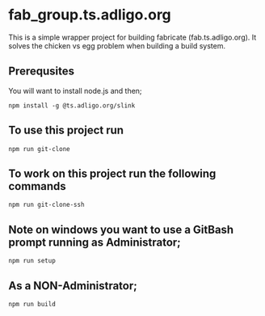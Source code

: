 # fab_group.ts.adligo.org
This is a simple wrapper project for building fabricate (fab.ts.adligo.org).  It solves the 
chicken vs egg problem when building a build system.  

## Prerequsites
You will want to install node.js and then;
```
npm install -g @ts.adligo.org/slink
```

## To use this project run 
```
npm run git-clone
```

## To work on  this project run the following commands
```
npm run git-clone-ssh

```

## Note on windows you want to use a GitBash prompt running as Administrator;
```
npm run setup

```
## As a NON-Administrator;

```
npm run build

```
